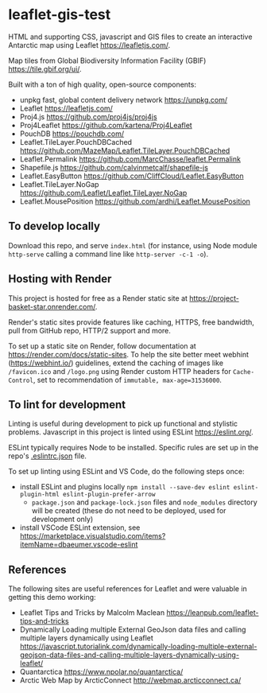# leaflet-gis-test

HTML and supporting CSS, javascript and GIS files to create an interactive Antarctic map using Leaflet <https://leafletjs.com/>.

Map tiles from Global Biodiversity Information Facility (GBIF) <https://tile.gbif.org/ui/>.

Built with a ton of high quality, open-source components:

- unpkg fast, global content delivery network <https://unpkg.com/>
- Leaflet <https://leafletjs.com/>
- Proj4.js <https://github.com/proj4js/proj4js>
- Proj4Leaflet <https://github.com/kartena/Proj4Leaflet>
- PouchDB <https://pouchdb.com/>
- Leaflet.TileLayer.PouchDBCached <https://github.com/MazeMap/Leaflet.TileLayer.PouchDBCached>
- Leaflet.Permalink <https://github.com/MarcChasse/leaflet.Permalink>
- Shapefile.js <https://github.com/calvinmetcalf/shapefile-js>
- Leaflet.EasyButton <https://github.com/CliffCloud/Leaflet.EasyButton>
- Leaflet.TileLayer.NoGap <https://github.com/Leaflet/Leaflet.TileLayer.NoGap>
- Leaflet.MousePosition <https://github.com/ardhi/Leaflet.MousePosition>

## To develop locally

Download this repo, and serve `index.html` (for instance, using Node module `http-serve` calling a command line like `http-server -c-1 -o`).

## Hosting with Render

This project is hosted for free as a Render static site at <https://project-basket-star.onrender.com/>.

Render's static sites provide features like caching, HTTPS, free bandwidth, pull from GitHub repo, HTTP/2 support and more.

To set up a static site on Render, follow documentation at <https://render.com/docs/static-sites>. To help the site better meet webhint (<https://webhint.io/>) guidelines, extend the caching of images like `/favicon.ico` and `/logo.png` using Render custom HTTP headers for `Cache-Control`, set to recommendation of `immutable, max-age=31536000`.

## To lint for development

Linting is useful during development to pick up functional and stylistic problems. Javascript in this project is linted using ESLint <https://eslint.org/>. 

ESLint typically requires Node to be installed. Specific rules are set up in the repo's [.eslintrc.json](.eslintrc.json) file.

To set up linting using ESLint and VS Code, do the following steps once:

- install ESLint and plugins locally `npm install --save-dev eslint eslint-plugin-html eslint-plugin-prefer-arrow`
  - `package.json` and `package-lock.json` files and `node_modules` directory will be created (these do not need to be deployed, used for development only)
- install VSCode ESLint extension, see <https://marketplace.visualstudio.com/items?itemName=dbaeumer.vscode-eslint>

## References

The following sites are useful references for Leaflet and were valuable in getting this demo working:

- Leaflet Tips and Tricks by Malcolm Maclean <https://leanpub.com/leaflet-tips-and-tricks>
- Dynamically Loading multiple External GeoJson data files and calling multiple layers dynamically using Leaflet <https://javascript.tutorialink.com/dynamically-loading-multiple-external-geojson-data-files-and-calling-multiple-layers-dynamically-using-leaflet/>
- Quantarctica <https://www.npolar.no/quantarctica/>
- Arctic Web Map by ArcticConnect <http://webmap.arcticconnect.ca/>
